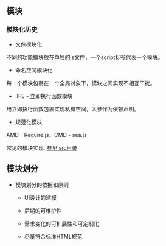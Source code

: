 ## 模块

### 模块化历史

* 文件模块化

不同的功能模块放在单独的js文件，一个script标签代表一个模块。

* 命名空间模块化

每一个模块包裹在一个全局对象下，模块之间实现不相互干扰。

* IIFE - 立即执行函数模块

用立即执行函数包裹实现私有空间，入参作为依赖声明。

* 规范化模块

AMD - Require.js、CMD - sea.js 

常见的模块实现, [参见 src目录](./src)

## 模块划分

* 模块划分的依据和原则

  - UI设计的建模

  - 后期的可维护性

  - 需求变化的可扩展性和可定制化

  - 尽量符合标准HTML规范
